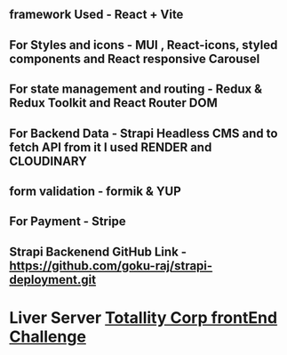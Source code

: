## framework Used -  React + Vite 
## For Styles and icons - MUI , React-icons, styled components and React responsive Carousel
## For state management and routing -  Redux & Redux Toolkit and React Router DOM
## For Backend Data - Strapi Headless CMS and to fetch API from it I used RENDER and CLOUDINARY
## form validation - formik & YUP
## For Payment - Stripe 
## Strapi Backenend GitHub Link - https://github.com/goku-raj/strapi-deployment.git
# Liver Server [Totallity Corp frontEnd Challenge](https://totalitycorp-frontend-challege-vite.vercel.app)
